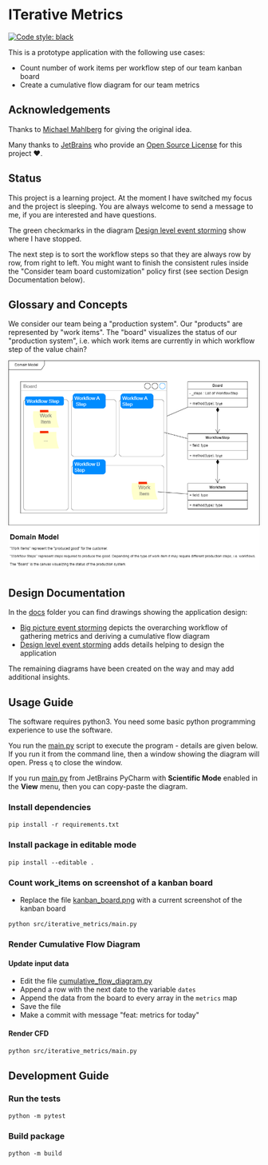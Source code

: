 # ITerative Metrics

[![Code style: black](https://img.shields.io/badge/code%20style-black-000000.svg)](https://github.com/psf/black)

This is a prototype application with the following use cases:

- Count number of work items per workflow step of our team kanban board
- Create a cumulative flow diagram for our team metrics

## Acknowledgements

Thanks to [Michael Mahlberg](https://github.com/michaelmahlberg) for giving the original idea.

Many thanks to [JetBrains](https://www.jetbrains.com/?from=malimo) who provide
an [Open Source License](https://www.jetbrains.com/community/opensource/) for this project ❤️.

## Status

This project is a learning project. At the moment I have switched my focus and the project is sleeping. You are always welcome to send a message to me, if you are interested and have questions.

The green checkmarks in the diagram [Design level event storming](./docs/04_design_level_event_storming.drawio.png) show where I have stopped.

The next step is to sort the workflow steps so that they are always row by row, from right to left. You might want to finish the consistent rules inside the "Consider team board customization" policy first (see section Design Documentation below).

## Glossary and Concepts

We consider our team being a "production system". Our "products" are represented by "work items". The "board" visualizes the status of our "production system", i.e. which work items are currently in which workflow step of the value chain?

![model.drawio.png](docs/model.drawio.png)

## Design Documentation

In the [docs](./docs) folder you can find drawings showing the application design:

- [Big picture event storming](./docs/01_big_picture_event_storming.drawio.png) depicts the overarching workflow of gathering metrics and deriving a cumulative flow diagram
- [Design level event storming](./docs/04_design_level_event_storming.drawio.png) adds details helping to design the application

The remaining diagrams have been created on the way and may add additional insights.

## Usage Guide

The software requires python3. You need some basic python programming experience to use the software.

You run the [main.py](src/iterative_metrics/main.py) script to execute the program - details are given below. If you run it from the command line, then a window showing the diagram will open. Press `q` to close the window.

If you run [main.py](src/iterative_metrics/main.py) from JetBrains PyCharm with **Scientific Mode** enabled in the **View** menu, then you can copy-paste the diagram.

### Install dependencies

```shell
pip install -r requirements.txt
```

### Install package in editable mode

```shell
pip install --editable .
```

### Count work_items on screenshot of a kanban board

- Replace the file [kanban_board.png](client-data/kanban_board.png) with a current screenshot of the kanban board

```shell
python src/iterative_metrics/main.py
```

### Render Cumulative Flow Diagram

#### Update input data

- Edit the file [cumulative_flow_diagram.py](src/iterative_metrics/adapters/inbound/cumulative_flow_diagram.py)
- Append a row with the next date to the variable `dates`
- Append the data from the board to every array in the `metrics` map
- Save the file
- Make a commit with message "feat: metrics for today"

#### Render CFD

```shell
python src/iterative_metrics/main.py
```

## Development Guide

### Run the tests

```shell
python -m pytest
```

### Build package

```shell
python -m build
```
